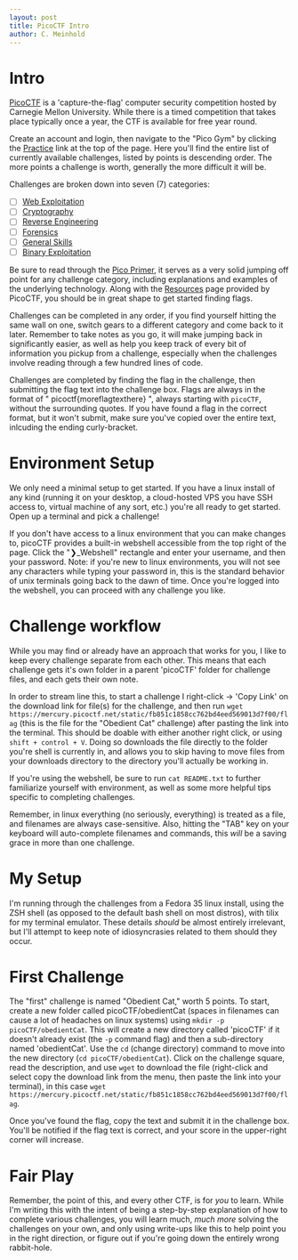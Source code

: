 ```yaml
---
layout: post
title: PicoCTF Intro
author: C. Meinhold
---
```


# Intro
[PicoCTF](https://picoctf.org/) is a 'capture-the-flag' computer security competition hosted by Carnegie Mellon University. While there is a timed competition that takes place typically once a year, the CTF is available for free year round. 

Create an account and login, then navigate to the "Pico Gym" by clicking the [Practice](https://play.picoctf.org/practice) link at the top of the page.  Here you'll find the entire list of currently available challenges, listed by points is descending order. The more points a challenge is worth, generally the more difficult it will be. 

Challenges are broken down into seven (7) categories:
- [ ] [Web Exploitation](https://play.picoctf.org/practice?category=1&page=1)
- [ ] [Cryptography](https://play.picoctf.org/practice?category=2&page=1)
- [ ] [Reverse Engineering](https://play.picoctf.org/practice?category=3&page=1)
- [ ] [Forensics](https://play.picoctf.org/practice?category=4&page=1)
- [ ] [General Skills](https://play.picoctf.org/practice?category=5&page=1)
- [ ] [Binary Exploitation](https://play.picoctf.org/practice?category=6&page=1)

Be sure to read through the [Pico Primer](https://primer.picoctf.com/), it serves as a very solid jumping off point for any challenge category, including explanations and examples of the underlying technology. Along with the [Resources](https://picoctf.org/resources) page provided by PicoCTF, you should be in great shape to get started finding flags. 

Challenges can be completed in any order, if you find yourself hitting the same wall on one, switch gears to a different category and come back to it later. Remember to take notes as you go, it will make jumping back in significantly easier, as well as help you keep track of every bit of information you pickup from a challenge, especially when the challenges involve reading through a few hundred lines of code. 

Challenges are completed by finding the flag in the challenge, then submitting the flag text into the challenge box.
Flags are always in the format of " picoctf{moreflagtexthere} ", always starting with `picoCTF`, without the surrounding quotes. If you have found a flag in the correct format, but it won't submit, make sure you've copied over the entire text, inlcuding the ending curly-bracket. 

#  Environment Setup
We only need a minimal setup to get started. If you have a linux install of any kind (running it on your desktop, a cloud-hosted VPS you have SSH access to, virtual machine of any sort, etc.) you're all ready to get started. Open up a terminal and pick a challenge!

If you don't have access to a linux environment that you can make changes to, picoCTF provides a built-in webshell accessible from the top right of the page. Click the "❯\_Webshell" rectangle and enter your username, and then your password.
Note: if you're new to linux environments, you will not see any characters while typing your password in, this is the standard behavior of unix terminals going back to the dawn of time.
Once you're logged into the webshell, you can proceed with any challenge you like. 

# Challenge workflow
While you may find or already have an approach that works for you, I like to keep every challenge separate from each other. This means that each challenge gets it's own folder in a parent 'picoCTF' folder for challenge files, and each gets their own note.

In order to stream line this, to start a challenge I right-click -> 'Copy Link' on the download link for file(s) for the challenge, and then run `wget https://mercury.picoctf.net/static/fb851c1858cc762bd4eed569013d7f00/flag` (this is the file for the "Obedient Cat" challenge) after pasting the link into the terminal. This should be doable with either another right click, or using `shift + control + V`. Doing so downloads the file directly to the folder you're shell is currently in, and allows you to skip having to move files from your downloads directory to the directory you'll actually be working in. 

If you're using the webshell, be sure to run `cat README.txt` to further familiarize yourself with environment, as well as some more helpful tips specific to completing challenges.

Remember, in linux everything (no seriously, everything) is treated as a file, and filenames are always case-sensitive. Also, hitting the "TAB" key on your keyboard will auto-complete filenames and commands, this *will* be a saving grace in more than one challenge. 

# My Setup
I'm running through the challenges from a Fedora 35 linux install, using the ZSH shell (as opposed to the default bash shell on most distros), with tilix for my terminal emulator. These details *should* be almost entirely irrelevant, but I'll attempt to keep note of idiosyncrasies related to them should they occur. 

# First Challenge
The "first" challenge is named "Obedient Cat," worth 5 points. To start, create a new folder called picoCTF/obedientCat (spaces in filenames can cause a lot of headaches on linux systems) using `mkdir -p picoCTF/obedientCat`. This will create a new directory called 'picoCTF' if it doesn't already exist (the `-p` command flag) and then a sub-directory named 'obedientCat'. Use the `cd` (change directory) command to move into the new directory (`cd picoCTF/obedientCat`). Click on the challenge square, read the description, and use `wget` to download the file (right-click and select copy the download link from the menu, then paste the link into your terminal), in this case `wget https://mercury.picoctf.net/static/fb851c1858cc762bd4eed569013d7f00/flag`.

Once you've found the flag, copy the text and submit it in the challenge box. You'll be notified if the flag text is correct, and your score in the upper-right corner will increase.

# Fair Play
Remember, the point of this, and every other CTF, is for *you* to learn. While I'm writing this with the intent of being a step-by-step explanation of how to complete various challenges, you will learn much, *much more* solving the challenges on your own, and only using write-ups like this to help point you in the right direction, or figure out if you're going down the entirely wrong rabbit-hole.
